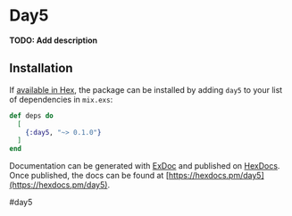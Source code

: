# Day5

**TODO: Add description**

## Installation

If [available in Hex](https://hex.pm/docs/publish), the package can be installed
by adding `day5` to your list of dependencies in `mix.exs`:

```elixir
def deps do
  [
    {:day5, "~> 0.1.0"}
  ]
end
```

Documentation can be generated with [ExDoc](https://github.com/elixir-lang/ex_doc)
and published on [HexDocs](https://hexdocs.pm). Once published, the docs can
be found at [https://hexdocs.pm/day5](https://hexdocs.pm/day5).

#day5
